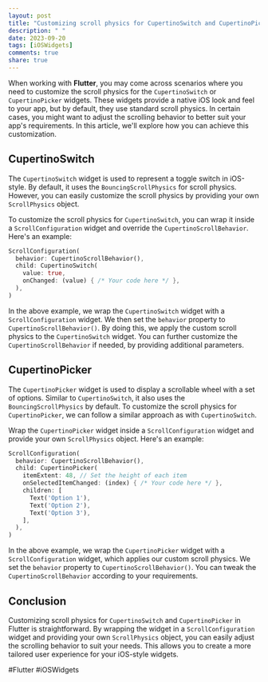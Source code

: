 ```yaml
---
layout: post
title: "Customizing scroll physics for CupertinoSwitch and CupertinoPicker in Flutter"
description: " "
date: 2023-09-20
tags: [iOSWidgets]
comments: true
share: true
---
```


When working with **Flutter**, you may come across scenarios where you need to customize the scroll physics for the `CupertinoSwitch` or `CupertinoPicker` widgets. These widgets provide a native iOS look and feel to your app, but by default, they use standard scroll physics. In certain cases, you might want to adjust the scrolling behavior to better suit your app's requirements. In this article, we'll explore how you can achieve this customization.


## CupertinoSwitch

The `CupertinoSwitch` widget is used to represent a toggle switch in iOS-style. By default, it uses the `BouncingScrollPhysics` for scroll physics. However, you can easily customize the scroll physics by providing your own `ScrollPhysics` object.


To customize the scroll physics for `CupertinoSwitch`, you can wrap it inside a `ScrollConfiguration` widget and override the `CupertinoScrollBehavior`. Here's an example:

```dart
ScrollConfiguration(
  behavior: CupertinoScrollBehavior(),
  child: CupertinoSwitch(
    value: true,
    onChanged: (value) { /* Your code here */ },
  ),
)
```

In the above example, we wrap the `CupertinoSwitch` widget with a `ScrollConfiguration` widget. We then set the `behavior` property to `CupertinoScrollBehavior()`. By doing this, we apply the custom scroll physics to the `CupertinoSwitch` widget. You can further customize the `CupertinoScrollBehavior` if needed, by providing additional parameters.


## CupertinoPicker

The `CupertinoPicker` widget is used to display a scrollable wheel with a set of options. Similar to `CupertinoSwitch`, it also uses the `BouncingScrollPhysics` by default. To customize the scroll physics for `CupertinoPicker`, we can follow a similar approach as with `CupertinoSwitch`.


Wrap the `CupertinoPicker` widget inside a `ScrollConfiguration` widget and provide your own `ScrollPhysics` object. Here's an example:

```dart
ScrollConfiguration(
  behavior: CupertinoScrollBehavior(),
  child: CupertinoPicker(
    itemExtent: 48, // Set the height of each item
    onSelectedItemChanged: (index) { /* Your code here */ },
    children: [
      Text('Option 1'),
      Text('Option 2'),
      Text('Option 3'),
    ],
  ),
)
```

In the above example, we wrap the `CupertinoPicker` widget with a `ScrollConfiguration` widget, which applies our custom scroll physics. We set the `behavior` property to `CupertinoScrollBehavior()`. You can tweak the `CupertinoScrollBehavior` according to your requirements.


## Conclusion

Customizing scroll physics for `CupertinoSwitch` and `CupertinoPicker` in Flutter is straightforward. By wrapping the widget in a `ScrollConfiguration` widget and providing your own `ScrollPhysics` object, you can easily adjust the scrolling behavior to suit your needs. This allows you to create a more tailored user experience for your iOS-style widgets.


#Flutter #iOSWidgets
